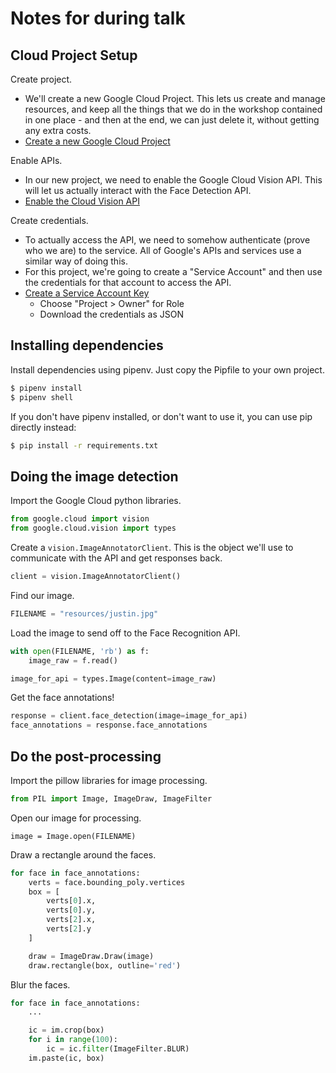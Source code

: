 # Notes for during talk

## Cloud Project Setup

Create project.

- We'll create a new Google Cloud Project. This lets us create and manage
resources, and keep all the things that we do in the workshop contained
in one place - and then at the end, we can just delete it, without
getting any extra costs.
- [Create a new Google Cloud Project](https://console.cloud.google.com/projectcreate)

Enable APIs.

- In our new project, we need to enable the Google Cloud Vision API. This
will let us actually interact with the Face Detection API.
- [Enable the Cloud Vision API](https://console.cloud.google.com/apis/api/vision.googleapis.com)

Create credentials.

- To actually access the API, we need to somehow authenticate (prove who
we are) to the service. All of Google's APIs and services use a similar
way of doing this.
- For this project, we're going to create a "Service Account" and then
use the credentials for that account to access the API.
- [Create a Service Account Key](https://console.cloud.google.com/apis/credentials/serviceaccountkey)
    - Choose "Project > Owner" for Role
    - Download the credentials as JSON

## Installing dependencies

Install dependencies using pipenv. Just copy the Pipfile to your own project.

```bash
$ pipenv install
$ pipenv shell
```

If you don't have pipenv installed, or don't want to use it, you can use pip
directly instead:

```bash
$ pip install -r requirements.txt
```

## Doing the image detection

Import the Google Cloud python libraries.

```python
from google.cloud import vision
from google.cloud.vision import types
```

Create a `vision.ImageAnnotatorClient`. This is the object we'll use to
communicate with the API and get responses back.

```python
client = vision.ImageAnnotatorClient()
```

Find our image.

```python
FILENAME = "resources/justin.jpg"
```

Load the image to send off to the Face Recognition API.

```python
with open(FILENAME, 'rb') as f:
    image_raw = f.read()

image_for_api = types.Image(content=image_raw)
```

Get the face annotations!

```python
response = client.face_detection(image=image_for_api)
face_annotations = response.face_annotations
```

## Do the post-processing

Import the pillow libraries for image processing.

```python
from PIL import Image, ImageDraw, ImageFilter
```

Open our image for processing.

```
image = Image.open(FILENAME)
```

Draw a rectangle around the faces.

```python
for face in face_annotations:
    verts = face.bounding_poly.vertices
    box = [
        verts[0].x,
        verts[0].y,
        verts[2].x,
        verts[2].y
    ]

    draw = ImageDraw.Draw(image)
    draw.rectangle(box, outline='red')
```

Blur the faces.

```python
for face in face_annotations:
    ...

    ic = im.crop(box)
    for i in range(100):
        ic = ic.filter(ImageFilter.BLUR)
    im.paste(ic, box)
```
